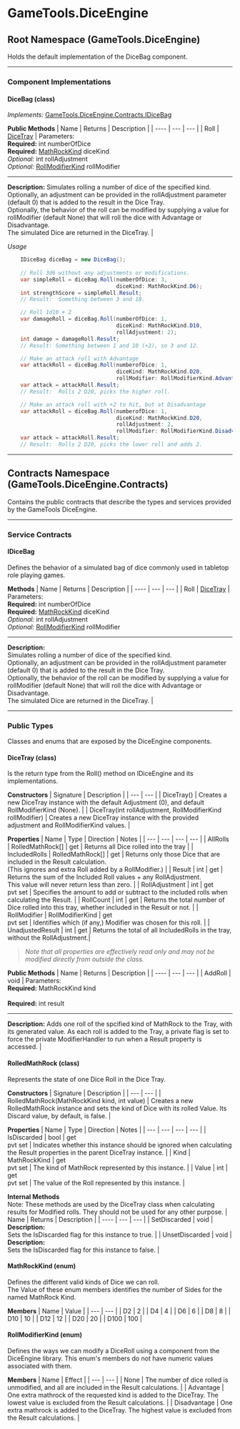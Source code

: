 # GameTools.DiceEngine  

## Root Namespace (GameTools.DiceEngine)
Holds the default implementation of the DiceBag component.

---
### Component Implementations
#### DiceBag (class)
_Implements:_ [GameTools.DiceEngine.Contracts.IDiceBag](#idicebag)

**Public Methods**
| Name | Returns |  Description |
| ---- | --- |  --- |
| Roll | [DiceTray](#dicetray-class) | Parameters:<br>**Required:** int numberOfDice<br /> **Required:** [MathRockKind](#mathrockkind-enum) diceKind<br />_Optional:_ int rollAdjustment<br />_Optional:_ [RollModifierKind](#rollmodifierkind-enum) rollModifier <hr> **Description:** Simulates rolling a number of dice of the specified kind.<br />  Optionally, an adjustment can be provided in the rollAdjustment parameter (default 0) that is added to the result in the Dice Tray.<br />  Optionally, the behavior of the roll can be modified by supplying a value for rollModifier (default None) that will roll the dice with Advantage or Disadvantage.<br />The simulated Dice are returned in the DiceTray. |

*Usage*
```csharp
    IDiceBag diceBag = new DiceBag();
    
    // Roll 3d6 without any adjustments or modifications.
    var simpleRoll = diceBag.Roll(numberOfDice: 3,
                                  diceKind: MathRockKind.D6);
    int strengthScore = simpleRoll.Result;
    // Result:  Something between 3 and 18.

    // Roll 1d10 + 2
    var damageRoll = diceBag.Roll(numberOfDice: 1,
                                  diceKind: MathRockKind.D10,
                                  rollAdjustment: 2);
    int damage = damageRoll.Result;
    // Result: Something between 1 and 10 (+2), so 3 and 12.

    // Make an attack roll with Advantage
    var attackRoll = diceBag.Roll(numberofDice: 1,
                                  diceKind: MathRockKind.D20,
                                  rollModifier: RollModifierKind.Advantage);
    var attack = attackRoll.Result;
    // Result:  Rolls 2 D20, picks the higher roll.

    // Make an attack roll with +2 to hit, but at Disadvantage
    var attackRoll = diceBag.Roll(numberofDice: 1,
                                  diceKind: MathRockKind.D20,
                                  rollAdjustment: 2,
                                  rollModifier: RollModifierKind.Disadvantage);
    var attack = attackRoll.Result;
    // Result:  Rolls 2 D20, picks the lower roll and adds 2.
```
---

## Contracts Namespace (GameTools.DiceEngine.Contracts)
Contains the public contracts that describe the types and services provided by the GameTools DiceEngine.

---
### Service Contracts
#### IDiceBag
Defines the behavior of a simulated bag of dice commonly used in tabletop role playing games.  

**Methods**
| Name | Returns |  Description |
| ---- | --- |  --- |
| Roll | [DiceTray](#dicetray-class) | Parameters:<br>**Required:** int numberOfDice<br /> **Required:** [MathRockKind](#mathrockkind-enum) diceKind<br />_Optional:_ int rollAdjustment<br />_Optional:_ [RollModifierKind](#rollmodifierkind-enum) rollModifier <hr> **Description:**<br /> Simulates rolling a number of dice of the specified kind.<br />  Optionally, an adjustment can be provided in the rollAdjustment parameter (default 0) that is added to the result in the Dice Tray.<br />  Optionally, the behavior of the roll can be modified by supplying a value for rollModifier (default None) that will roll the dice with Advantage or Disadvantage.<br />The simulated Dice are returned in the DiceTray. |

---
### Public Types
Classes and enums that are exposed by the DiceEngine components.  

#### DiceTray (class)
Is the return type from the Roll() method on IDiceEngine and its implementations.

**Constructors**
| Signature | Description |
| --- | --- |
| DiceTray() | Creates a new DiceTray instance with the default Adjustment (0), and default RollModifierKind (None). |
| DiceTray(int rollAdjustment, RollModifierKind rollModifier) | Creates a new DiceTray instance with the provided adjustment and RollModifierKind values. |

**Properties**
| Name | Type | Direction | Notes |
| --- | --- | --- | --- |
| AllRolls | RolledMathRock[] | get | Returns all Dice rolled into the tray |
| IncludedRolls | RolledMathRock[] | get | Returns only those Dice that are included in the Result calculation.<br/>(This ignores and extra Roll added by a RollModifier.) |
| Result | int | get | Returns the sum of the Included Roll values + any RollAdjustment.<br />This value will never return less than zero. |
| RollAdjustment | int | get<br />pvt set | Specifies the amount to add or subtract to the included rolls when calculating the Result. |
| RollCount | int | get | Returns the total number of Dice rolled into this tray, whether included in the Result or not. |
| RollModifier | RollModifierKind | get<br />pvt set | Identifies which (if any,) Modifier was chosen for this roll. |
| UnadjustedResult | int | get | Returns the total of all IncludedRolls in the tray, without the RollAdjustment.|

> _Note that all properties are effectively read only and may not be modified directly from outside the class._


**Public Methods**
| Name | Returns |  Description |
| ---- | --- |  --- |
| AddRoll | void | Parameters:<br />**Required:** MathRockKind kind<br /><br>**Required:** int result<br /> <hr> **Description:** Adds one roll of the spcified kind of MathRock to the Tray, with its generated value. As each roll is added to the Tray, a private flag is set to force the private ModifierHandler to run when a Result property is accessed. |

#### RolledMathRock (class)
Represents the state of one Dice Roll in the Dice Tray.  

**Constructors**
| Signature | Description |
| --- | --- |
| RolledMathRock(MathRockKind kind, int value) | Creates a new RolledMathRock instance and sets the kind of Dice with its rolled Value.  Its Discard value, by default, is false. |

**Properties**
| Name | Type | Direction | Notes |
| --- | --- | --- | --- |
| IsDiscarded | bool | get<br />pvt set | Indicates whether this instance should be ignored when calculating the Result properties in the parent DiceTray instance. |
| Kind | MathRockKind | get<br />pvt set | The kind of MathRock represented by this instance. |
| Value | int | get<br />pvt set | The value of the Roll represented by this instance. |

**Internal Methods**  
Note:  These methods are used by the DiceTray class when calculating results for Modified rolls.  They should not be used for any other purpose.
| Name | Returns |  Description |
| ---- | --- |  --- |
| SetDiscarded | void | **Description:**<br /> Sets the IsDiscarded flag for this instance to true. |
| UnsetDiscarded | void | **Description:**<br /> Sets the IsDiscarded flag for this instance to false. |

#### MathRockKind (enum)
Defines the different valid kinds of Dice we can roll.  
The Value of these enum members identifies the number of Sides for the named MathRock Kind.

**Members**
| Name | Value | 
| --- | --- |
| D2 | 2 |
| D4 | 4 |
| D6 | 6 |
| D8 | 8 |
| D10 | 10 |
| D12 | 12 |
| D20 | 20 |
| D100 | 100 |

#### RollModifierKind (enum)
Defines the ways we can modify a DiceRoll using a component from the DiceEngine library.  This enum's members do not have numeric values associated with them.

**Members**
| Name | Effect |
| --- | --- |
| None | The number of dice rolled is unmodified, and all are included in the Result calculations. |
| Advantage | One extra mathrock of the requested kind is added to the DiceTray.  The lowest value is excluded from the Result calculations. |
| Disadvantage | One extra mathrock is added to the DiceTray.  The highest value is excluded from the Result calculations. |